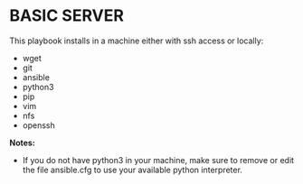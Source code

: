 # BASIC SERVER
This playbook installs in a machine either with ssh access or locally:
 - wget
 - git
 - ansible
 - python3
 - pip
 - vim
 - nfs
 - openssh

**Notes:**
 - If you do not have python3 in your machine, make sure to remove or edit the file ansible.cfg to use your available python interpreter.
